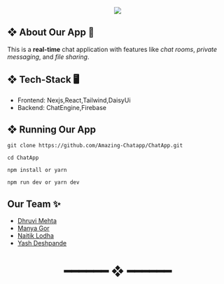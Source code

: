 
<p align="center">
  <img src="https://capsule-render.vercel.app/api?type=waving&color=gradient&text=Helou%20There!&height=120&section=header&animation=fadeIn"/>
</p>

## ❖ About Our App 👀
This is a **real-time** chat application with features like _chat rooms_, _private messaging_, and _file sharing_.
## ❖ Tech-Stack 🖥️ 
- Frontend: Nexjs,React,Tailwind,DaisyUi
- Backend: ChatEngine,Firebase

## ❖ Running Our App
```<bash>
git clone https://github.com/Amazing-Chatapp/ChatApp.git 

cd ChatApp 

npm install or yarn

npm run dev or yarn dev
```

## Our Team ✨
- [Dhruvi Mehta](https://github.com/dhruviii297)
- [Manya Gor](https://github.com/ManyaGor)
- [Naitik Lodha](https://github.com/naitik-lodha)
- [Yash Deshpande](https://github.com/yashd-dev/)

<h1 align="center"> ━━━━━━  ❖  ━━━━━━ </h1>

